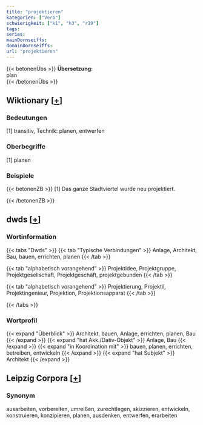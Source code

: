 ```yaml
---
title: "projektieren"
kategorien: ["Verb"]
schwierigkeit: ["k1", "h3", "r19"]
tags:
series:
mainDornseiffs:
domainDornseiffs:
url: "projektieren"
---
```


{{< betonenÜbs >}}
**Übersetzung:**  
plan  
{{< /betonenÜbs >}}

## Wiktionary [[+](https://de.wiktionary.org/wiki/projektieren)]

### Bedeutungen
[1] transitiv, Technik: planen, entwerfen  

### Oberbegriffe
[1] planen  

### Beispiele
{{< betonenZB >}}
[1] Das ganze Stadtviertel wurde neu projektiert.  

{{< /betonenZB >}}


## dwds [[+](https://www.dwds.de/wb/projektieren)]

### Wortinformation
{{< tabs "Dwds" >}}
{{< tab "Typische Verbindungen" >}}
Anlage, Architekt, Bau, bauen, errichten, planen
{{< /tab >}}

{{< tab "alphabetisch vorangehend" >}}
Projektidee, Projektgruppe, Projektgesellschaft, Projektgeschäft, projektgebunden
{{< /tab >}}

{{< tab "alphabetisch vorangehend" >}}
Projektierung, Projektil, Projektingenieur, Projektion, Projektionsapparat
{{< /tab >}}

{{< /tabs >}}

### Wortprofil
{{< expand "Überblick" >}} Architekt, bauen, Anlage, errichten, planen, Bau {{< /expand >}}
{{< expand "hat Akk./Dativ-Objekt" >}} Anlage, Bau {{< /expand >}}
{{< expand "in Koordination mit" >}} bauen, planen, errichten, betreiben, entwickeln {{< /expand >}}
{{< expand "hat Subjekt" >}} Architekt {{< /expand >}}

## Leipzig Corpora [[+](https://corpora.uni-leipzig.de/en/res?word=projektieren&corpusId=deu_newscrawl-public_2018)]


### Synonym
ausarbeiten, vorbereiten, umreißen, zurechtlegen, skizzieren, entwickeln, konstruieren, konzipieren, planen, ausdenken, entwerfen, erarbeiten


